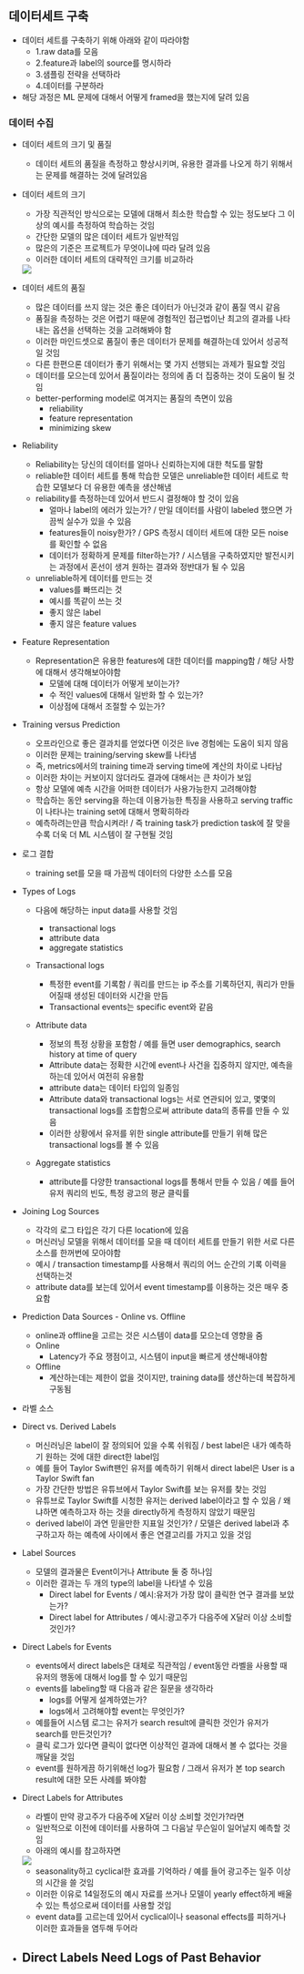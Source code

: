 ## 데이터세트 구축
- 데이터 세트를 구축하기 위해 아래와 같이 따라야함
  - 1.raw data를 모음
  - 2.feature과 label의 source를 명시하라
  - 3.샘플링 전략을 선택하라
  - 4.데이터를 구분하라
- 해당 과정은 ML 문제에 대해서 어떻게 framed을 했는지에 달려 있음  

### 데이터 수집
- 데이터 세트의 크기 및 품질
  - 데이터 세트의 품질을 측정하고 향상시키며, 유용한 결과를 나오게 하기 위해서는 문제를 해결하는 것에 달려있음

- 데이터 세트의 크기
  - 가장 직관적인 방식으로는 모델에 대해서 최소한 학습할 수 있는 정도보다 그 이상의 예시를 측정하여 학습하는 것임
  - 간단한 모델의 많은 데이터 세트가 일반적임 
  - 많은의 기준은 프로젝트가 무엇이냐에 따라 달려 있음 
  - 이러한 데이터 세트의 대략적인 크기를 비교하라
  <img src="https://user-images.githubusercontent.com/32586985/74428091-b1511580-4e9b-11ea-99e1-9af5a3dddcad.PNG">
  
- 데이터 세트의 품질
  - 많은 데이터를 쓰지 않는 것은 좋은 데이터가 아닌것과 같이 품질 역시 같음
  - 품질을 측정하는 것은 어렵기 때문에 경험적인 접근법이난 최고의 결과를 나타내는 옵션을 선택하는 것을 고려해봐야 함
  - 이러한 마인드셋으로 품질이 좋은 데이터가 문제를 해결하는데 있어서 성공적일 것임
  - 다른 한편으론 데이터가 좋기 위해서는 몇 가지 선행되는 과제가 필요할 것임
  - 데이터를 모으는데 있어서 품질이라는 정의에 좀 더 집중하는 것이 도움이 될 것임
  - better-performing model로 여겨지는 품질의 측면이 있음
    - reliability
    - feature representation
    - minimizing skew
    
- Reliability    
  - Reliability는 당신의 데이터를 얼마나 신뢰하는지에 대한 척도를 말함
  - reliable한 데이터 세트를 통해 학습한 모델은 unreliable한 데이터 세트로 학습한 모델보다 더 유용한 예측을 생산해냄
  - reliability를 측정하는데 있어서 반드시 결정해야 할 것이 있음
    - 얼마나 label의 에러가 있는가? / 만일 데이터를 사람이 labeled 했으면 가끔씩 실수가 있을 수 있음
    - features들이 noisy한가? / GPS 측정시 데이터 세트에 대한 모든 noise를 확인할 수 없음
    - 데이터가 정확하게 문제를 filter하는가? / 시스템을 구축하였지만 발전시키는 과정에서 혼선이 생겨 원하는 결과와 정반대가 될 수 있음
  - unreliable하게 데이터를 만드는 것
    - values를 빠뜨리는 것
    - 예시를 똑같이 쓰는 것
    - 좋지 않은 label
    - 좋지 않은 feature values
    
- Feature Representation
  - Representation은 유용한 features에 대한 데이터를 mapping함 / 해당 사항에 대해서 생각해보아야함
    - 모델에 대해 데이터가 어떻게 보이는가?
    - 수 적인 values에 대해서 일반화 할 수 있는가?
    - 이상점에 대해서 조절할 수 있는가?

- Training versus Prediction
  - 오프라인으로 좋은 결과치를 얻었다면 이것은 live 경험에는 도움이 되지 않음
  - 이러한 문제는 training/serving skew를 나타냄
  - 즉, metrics에서의 training time과 serving time에 계산의 차이로 나타남
  - 이러한 차이는 커보이지 않더라도 결과에 대해서는 큰 차이가 보임 
  - 항상 모델에 예측 시간을 어떠한 데이터가 사용가능한지 고려해야함
  - 학습하는 동안 serving을 하는데 이용가능한 특징을 사용하고 serving traffic이 나타나는 training set에 대해서 명확히하라
  - 예측하려는만큼 학습시켜라! / 즉 training task가 prediction task에 잘 맞을수록 더욱 더 ML 시스템이 잘 구현될 것임

- 로그 결합
  - training set를 모을 때 가끔씩 데이터의 다양한 소스를 모음

- Types of Logs
  - 다음에 해당하는 input data를 사용할 것임
    - transactional logs
    - attribute data
    - aggregate statistics
  
  - Transactional logs 
    - 특정한 event를 기록함 / 쿼리를 만드는 ip 주소를 기록하던지, 쿼리가 만들어질때 생성된 데이터와 시간을 만듬
    - Transactional events는 specific event와 같음
  - Attribute data
    - 정보의 특정 상황을 포함함 / 예를 들면 user demographics, search history at time of query
    - Attribute data는 정확한 시간에 event나 사건을 집중하지 않지만, 예측을 하는데 있어서 여전히 유용함
    - attribute data는 데이터 타입의 일종임
    - Attribute data와 transactional logs는 서로 연관되어 있고, 몇몇의 transactional logs를 조합함으로써 attribute data의 종류를 만들 수 있음
    - 이러한 상황에서 유저를 위한 single attribute를 만들기 위해 많은 transactional logs를 볼 수 있음
  - Aggregate statistics
    - attribute를 다양한 transactional logs를 통해서 만들 수 있음 / 예를 들어 유저 쿼리의 빈도, 특정 광고의 평균 클릭률

- Joining Log Sources
  - 각각의 로그 타입은 각기 다른 location에 있음
  - 머신러닝 모델을 위해서 데이터를 모을 때 데이터 세트를 만들기 위한 서로 다른 소스를 한꺼번에 모아야함
  - 예시 / transaction timestamp를 사용해서 쿼리의 어느 순간의 기록 이력을 선택하는것
  - attribute data를 보는데 있어서 event timestamp를 이용하는 것은 매우 중요함

- Prediction Data Sources - Online vs. Offline
  - online과 offline을 고르는 것은 시스템이 data를 모으는데 영향을 줌
  - Online
    - Latency가 주요 쟁점이고, 시스템이 input을 빠르게 생산해내야함
  - Offline
    - 계산하는데는 제한이 없을 것이지만, training data를 생산하는데 복잡하게 구동됨 

- 라벨 소스

- Direct vs. Derived Labels
  - 머신러닝은 label이 잘 정의되어 있을 수록 쉬워짐 / best label은 내가 예측하기 원하는 것에 대한 direct한 label임
  - 예를 들어 Taylor Swift팬인 유저를 예측하기 위해서 direct label은 User is a Taylor Swift fan
  - 가장 간단한 방법은 유튜브에서 Taylor Swift를 보는 유저를 찾는 것임
  - 유튜브로 Taylor Swift를 시청한 유저는 derived label이라고 할 수 있음 / 왜냐하면 예측하고자 하는 것을 directly하게 측정하지 않았기 때문임
  - derived label이 과연 믿을만한 지표일 것인가? / 모델은 derived label과 추구하고자 하는 예측에 사이에서 좋은 연결고리를 가지고 있을 것임 

- Label Sources
  - 모델의 결과물은 Event이거나 Attribute 둘 중 하나임
  - 이러한 결과는 두 개의 type의 label을 나타낼 수 있음
    - Direct label for Events / 예시:유저가 가장 많이 클릭한 연구 결과를 보았는가?
    - Direct label for Attributes / 예시:광고주가 다음주에 X달러 이상 소비할 것인가?

- Direct Labels for Events
  - events에서 direct labels은 대체로 직관적임 / event동안 라벨을 사용할 때 유저의 행동에 대해서 log를 할 수 있기 때문임
  - events를 labeling할 때 다음과 같은 질문을 생각하라
    - logs를 어떻게 설계하였는가?
    - logs에서 고려해야할 event는 무엇인가?
  - 예를들어 시스템 로그는 유저가 search result에 클릭한 것인가 유저가 search를 만든것인가?
  - 클릭 로그가 있다면 클릭이 없다면 이상적인 결과에 대해서 볼 수 없다는 것을 깨달을 것임
  - event를 원하게끔 하기위해선 log가 필요함 / 그래서 유저가 본 top search result에 대한 모든 사례를 봐야함

- Direct Labels for Attributes
  - 라벨이 만약 광고주가 다음주에 X달러 이상 소비할 것인가?라면
  - 일반적으로 이전에 데이터를 사용하여 그 다음날 무슨일이 일어날지 예측할 것임
  - 아래의 예시를 참고하자면
  <img src="https://user-images.githubusercontent.com/32586985/74444175-ce93dd00-4eb7-11ea-9cfa-596cd27b6234.png">
  
  - seasonality하고 cyclical한 효과를 기억하라 / 예를 들어 광고주는 일주 이상의 시간을 쓸 것임
  - 이러한 이유로 14일정도의 예시 자료를 쓰거나 모델이 yearly effect하게 배울 수 있는 특성으로써 데이터를 사용할 것임
  - event data를 고르는데 있어서 cyclical이나 seasonal effects를 피하거나 이러한 효과들을 염두해 두어라

- Direct Labels Need Logs of Past Behavior 
  - 
